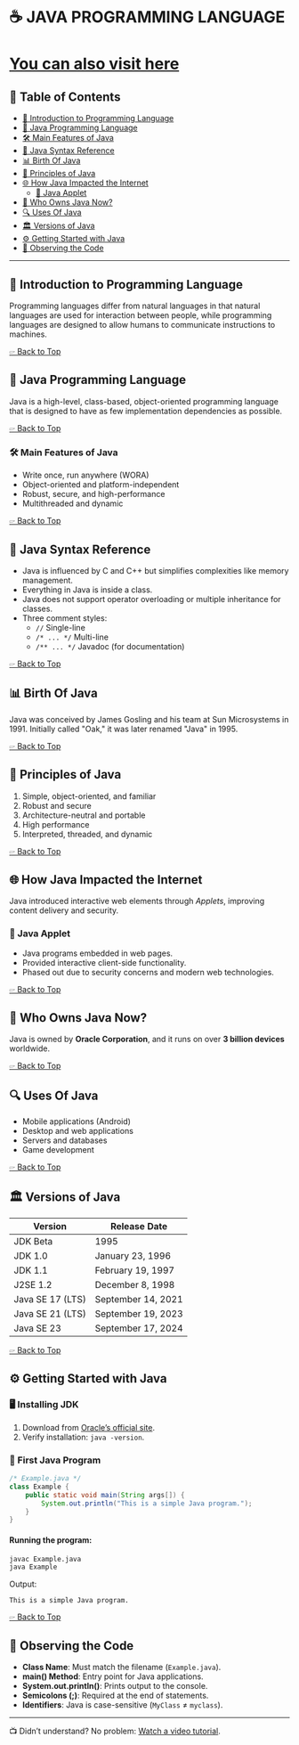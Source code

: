# ☕ JAVA PROGRAMMING LANGUAGE

# [You can also visit here](https://saitejar110507.github.io/Learn-Java-With-Me-2.0/)

## 👑 Table of Contents
- [📌 Introduction to Programming Language](#-introduction-to-programming-language)
- [🚀 Java Programming Language](#-java-programming-language)
- [🛠 Main Features of Java](#-main-features-of-java)
- [📝 Java Syntax Reference](#-java-syntax-reference)
- [📊 Birth Of Java](#-birth-of-java)
- [🎯 Principles of Java](#-principles-of-java)
- [🌐 How Java Impacted the Internet](#-how-java-impacted-the-internet)
  - [📌 Java Applet](#-java-applet)
- [🏢 Who Owns Java Now?](#-who-owns-java-now)
- [🔍 Uses Of Java](#-uses-of-java)
- [🏛 Versions of Java](#-versions-of-java)
- [⚙ Getting Started with Java](#-getting-started-with-java)
- [🔧 Observing the Code](#-observing-the-code)

---

## 📌 Introduction to Programming Language
Programming languages differ from natural languages in that natural languages are used for interaction between people, while programming languages are designed to allow humans to communicate instructions to machines.

[🖙 Back to Top](#-table-of-contents)

## 🚀 Java Programming Language
Java is a high-level, class-based, object-oriented programming language that is designed to have as few implementation dependencies as possible.

[🖙 Back to Top](#-table-of-contents)

### 🛠 Main Features of Java
- Write once, run anywhere (WORA)
- Object-oriented and platform-independent
- Robust, secure, and high-performance
- Multithreaded and dynamic

[🖙 Back to Top](#-table-of-contents)

## 📝 Java Syntax Reference
- Java is influenced by C and C++ but simplifies complexities like memory management.
- Everything in Java is inside a class.
- Java does not support operator overloading or multiple inheritance for classes.
- Three comment styles:
  - `//` Single-line
  - `/* ... */` Multi-line
  - `/** ... */` Javadoc (for documentation)

[🖙 Back to Top](#-table-of-contents)

## 📊 Birth Of Java
Java was conceived by James Gosling and his team at Sun Microsystems in 1991. Initially called "Oak," it was later renamed "Java" in 1995.

[🖙 Back to Top](#-table-of-contents)

## 🎯 Principles of Java
1. Simple, object-oriented, and familiar
2. Robust and secure
3. Architecture-neutral and portable
4. High performance
5. Interpreted, threaded, and dynamic

[🖙 Back to Top](#-table-of-contents)

## 🌐 How Java Impacted the Internet
Java introduced interactive web elements through *Applets*, improving content delivery and security.

### 📌 Java Applet
- Java programs embedded in web pages.
- Provided interactive client-side functionality.
- Phased out due to security concerns and modern web technologies.

[🖙 Back to Top](#-table-of-contents)

## 🏢 Who Owns Java Now?
Java is owned by **Oracle Corporation**, and it runs on over **3 billion devices** worldwide.

[🖙 Back to Top](#-table-of-contents)

## 🔍 Uses Of Java
- Mobile applications (Android)
- Desktop and web applications
- Servers and databases
- Game development

[🖙 Back to Top](#-table-of-contents)

## 🏛 Versions of Java
| Version  | Release Date |
|----------|-------------|
| JDK Beta | 1995 |
| JDK 1.0  | January 23, 1996 |
| JDK 1.1  | February 19, 1997 |
| J2SE 1.2 | December 8, 1998 |
| Java SE 17 (LTS) | September 14, 2021 |
| Java SE 21 (LTS) | September 19, 2023 |
| Java SE 23 | September 17, 2024 |

[🖙 Back to Top](#-table-of-contents)

## ⚙ Getting Started with Java
### 🖥 Installing JDK
1. Download from [Oracle’s official site](https://www.oracle.com/java/technologies/javase-downloads.html).
2. Verify installation: `java -version`.

### 🚀 First Java Program
```java
/* Example.java */
class Example {
    public static void main(String args[]) {
        System.out.println("This is a simple Java program.");
    }
}
```
#### Running the program:
```sh
javac Example.java
java Example
```
Output:
```
This is a simple Java program.
```

[🖙 Back to Top](#-table-of-contents)

## 🔧 Observing the Code
- **Class Name**: Must match the filename (`Example.java`).
- **main() Method**: Entry point for Java applications.
- **System.out.println()**: Prints output to the console.
- **Semicolons (;)**: Required at the end of statements.
- **Identifiers**: Java is case-sensitive (`MyClass` ≠ `myclass`).

---

📺 Didn’t understand? No problem: [Watch a video tutorial](#).

